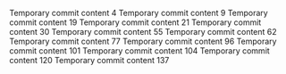 Temporary commit content 4
Temporary commit content 9
Temporary commit content 19
Temporary commit content 21
Temporary commit content 30
Temporary commit content 55
Temporary commit content 62
Temporary commit content 77
Temporary commit content 96
Temporary commit content 101
Temporary commit content 104
Temporary commit content 120
Temporary commit content 137
